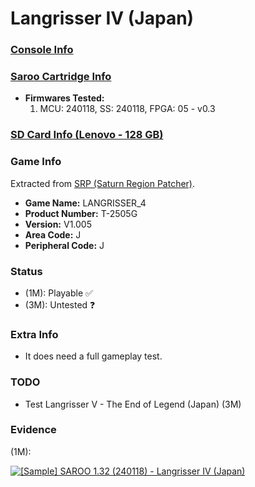 # Langrisser IV (Japan)

### [Console Info](../../../../../Info/Consoles/VA13/README.md)

### [Saroo Cartridge Info](../../../../../Info/Cartridges/RetroGameParadiseStore/1.32F/README.md)

- <b>Firmwares Tested:</b>
  1. MCU: 240118, SS: 240118, FPGA: 05 - v0.3

### [SD Card Info (Lenovo - 128 GB)](../../../../../Info/SdCards/Lenovo/128GB/fat32/README.md)

### Game Info

Extracted from [SRP (Saturn Region Patcher)](https://segaxtreme.net/resources/saturn-region-patcher.81/download).

- <b>Game Name:</b> LANGRISSER_4
- <b>Product Number:</b> T-2505G
- <b>Version:</b> V1.005
- <b>Area Code:</b> J
- <b>Peripheral Code:</b> J

### Status

- (1M): Playable :white_check_mark:
- (3M): Untested :question:

### Extra Info

- It does need a full gameplay test.

### TODO

- Test Langrisser V - The End of Legend (Japan) (3M)

### Evidence

(1M):

[![[Sample] SAROO 1.32 (240118) - Langrisser IV (Japan)](https://img.youtube.com/vi/rFYKQU_Rs28/0.jpg)](https://www.youtube.com/watch?v=rFYKQU_Rs28)
